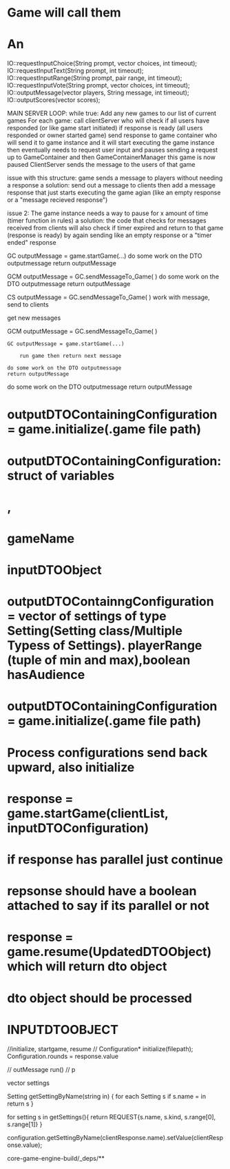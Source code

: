 
# Game will call them
# An
IO::requestInputChoice(String prompt, vector<String> choices, int timeout);
IO::requestInputText(String prompt, int timeout);
IO::requestInputRange(String prompt, pair<int> range, int timeout);
IO::requestInputVote(String prompt, vector<String> choices, int timeout);
IO::outputMessage(vector<Player> players, String message, int timeout);
IO::outputScores(vector<Scores> scores);



MAIN SERVER LOOP:
while true:
    Add any new games to our list of current games
    For each game:
        call clientServer who will check if all users have responded (or like game start initiated)
        if response is ready (all users responded or owner started game)
            send response to game container who will send it to game instance and it will start executing the
            game instance then eventually needs to request user input and pauses sending a request up to GameContainer and then GameContainerManager
            this game is now paused
            ClientServer sends the message to the users of that game

issue with this structure: game sends a message to players without needing a response
a solution: send out a message to clients then add a message response that just starts executing the game agian (like an empty response or a "message recieved response")

issue 2: The game instance needs a way to pause for x amount of time (timer function in rules)
a solution: the code that checks for messages received from clients will also check if timer expired and return to that game (response is ready) by again sending like an empty response or a "timer ended" response

GC outputMessage = game.startGame(...)
do some work on the DTO outputmessage
return outputMessage

GCM outputMessage = GC.sendMessageTo_Game( )
do some work on the DTO outputmessage
return outputMessage

CS outputMessage = GC.sendMessageTo_Game( )
work with message, send to clients

get new messages

GCM outputMessage = GC.sendMessageTo_Game( )

    GC outputMessage = game.startGame(...)

        run game then return next message

    do some work on the DTO outputmessage
    return outputMessage

do some work on the DTO outputmessage
return outputMessage

# 

# outputDTOContainingConfiguration = game.initialize(.game file path)
# outputDTOContainingConfiguration: struct of variables
# , 
# gameName

# inputDTOObject


# outputDTOContainngConfiguration =  vector of settings of type Setting(Setting class/Multiple Typess of Settings). playerRange (tuple of min and max),boolean hasAudience

# outputDTOContainingConfiguration = game.initialize(.game file path)
# Process configurations send back upward, also initialize 
# response = game.startGame(clientList, inputDTOConfiguration)

# if response has parallel just continue
# repsonse should have a boolean attached to say if its parallel or not

# response = game.resume(UpdatedDTOObject) which will return dto object
# dto object should be processed


# INPUTDTOOBJECT


//initialize, startgame, resume
// Configuration* initialize(filepath);
Configuration.rounds = response.value

// outMessage run()
// p

vector<Setting> settings

Setting getSettingByName(string in) {
    for each Setting s
        if s.name = in
        return s
}

for setting s in getSettings(){
    return REQUEST{s.name, s.kind, s.range[0], s.range[1]}
}


configuration.getSettingByName(clientResponse.name).setValue(clientResponse.value);

core-game-engine-build/_deps/**